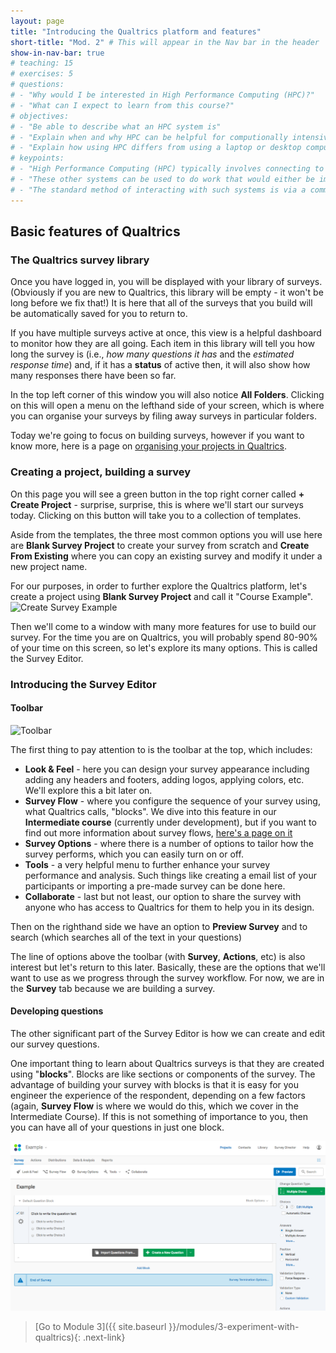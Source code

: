 ```yaml
---
layout: page
title: "Introducing the Qualtrics platform and features"
short-title: "Mod. 2" # This will appear in the Nav bar in the header
show-in-nav-bar: true
# teaching: 15
# exercises: 5
# questions:
# - "Why would I be interested in High Performance Computing (HPC)?"
# - "What can I expect to learn from this course?"
# objectives:
# - "Be able to describe what an HPC system is"
# - "Explain when and why HPC can be helpful for computionally intensive research"
# - "Explain how using HPC differs from using a laptop or desktop computer"  
# keypoints:
# - "High Performance Computing (HPC) typically involves connecting to very large computing systems elsewhere in the world."
# - "These other systems can be used to do work that would either be impossible or much slower or smaller systems."
# - "The standard method of interacting with such systems is via a command line interface called Bash."
---
```





## Basic features of Qualtrics
### The Qualtrics survey library
Once you have logged in, you will be displayed with your library of surveys. (Obviously if you are new to Qualtrics, this library will be empty - it won't be long before we fix that!) It is here that all of the surveys that you build will be automatically saved for you to return to.

If you have multiple surveys active at once, this view is a helpful dashboard to monitor how they are all going. Each item in this library will tell you how long the survey is (i.e., _how many questions it has_ and the _estimated response time_) and, if it has a **status** of active then, it will also show how many responses there have been so far.

In the top left corner of this window you will also notice **All Folders**. Clicking on this will open a menu on the lefthand side of your screen, which is where you can organise your surveys by filing away surveys in particular folders.

Today we're going to focus on building surveys, however if you want to know more, here is a page on [organising your projects in Qualtrics](https://www.qualtrics.com/support/survey-platform/my-projects/organizing-your-projects/).

### Creating a project, building a survey
On this page you will see a green button in the top right corner called **+ Create Project** - surprise, surprise, this is where we'll start our surveys today. Clicking on this button will take you to a collection of templates.

Aside from the templates, the three most common options you will use here are **Blank Survey Project** to create your survey from scratch and **Create From Existing** where you can copy an existing survey and modify it under a new project name.  

For our purposes, in order to further explore the Qualtrics platform, let's create a project using **Blank Survey Project** and call it "Course Example".
![Create Survey Example](/images/create-example-project.png)

Then we'll come to a window with many more features for use to build our survey. For the time you are on Qualtrics, you will probably spend 80-90% of your time on this screen, so let's explore its many options. This is called the Survey Editor.

### Introducing the Survey Editor
#### Toolbar
![Toolbar](/images/toolbar.png)

The first thing to pay attention to is the toolbar at the top, which includes:
- **Look & Feel** - here you can design your survey appearance including adding any headers and footers, adding logos, applying colors, etc. We'll explore this a bit later on.
- **Survey Flow** - where you configure the sequence of your survey using, what Qualtrics calls, "blocks". We dive into this feature in our **Intermediate course** (currently under development), but if you want to find out more information about survey flows, [here's a page on it](https://www.qualtrics.com/support/survey-platform/survey-module/survey-flow/survey-flow-overview/)
- **Survey Options** - where there is a number of options to tailor how the survey performs, which you can easily turn on or off.
- **Tools** - a very helpful menu to further enhance your survey performance and analysis. Such things like creating a email list of your participants or importing a pre-made survey can be done here.
- **Collaborate** - last but not least, our option to share the survey with anyone who has access to Qualtrics for them to help you in its design.

Then on the righthand side we have an option to **Preview Survey** and to search (which searches all of the text in your questions)

The line of options above the toolbar (with **Survey**, **Actions**, etc) is also interest but let's return to this later. Basically, these are the options that we'll want to use as we progress through the survey workflow. For now, we are in the **Survey** tab because we are building a survey.

#### Developing questions
The other significant part of the Survey Editor is how we can create and edit our survey questions.

One important thing to learn about Qualtrics surveys is that they are created using "**blocks**". Blocks are like sections or components of the survey. The advantage of building your survey with blocks is that it is easy for you engineer the experience of the respondent, depending on a few factors (again, **Survey Flow** is where we would do this, which we cover in the Intermediate Course). If this is not something of importance to you, then you can have all of your questions in just one block.

![survey editor](images/intro-survey-editor.png)

>[Go to Module 3]({{ site.baseurl }}/modules/3-experiment-with-qualtrics){: .next-link}

